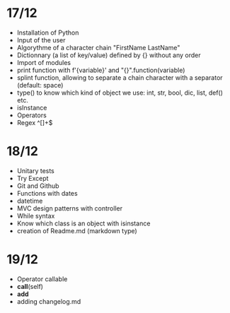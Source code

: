 17/12
================
* Installation of Python
* Input of the user
* Algorythme of a character chain "FirstName <MiddleName> LastName"
* Dictionnary (a list of key/value) defined by {} without any order
* Import of modules
* print function with f'{variable}' and "{}".function(variable)
* splint function, allowing to separate a chain character with a separator (default: space)
* type() to know which kind of object we use: int, str, bool, dic, list, def() etc.
* isInstance 
* Operators
* Regex ^[]+$

18/12
================
* Unitary tests
* Try Except
* Git and Github
* Functions with dates
* datetime
* MVC design patterns with controller
* While syntax
* Know which class is an object with isinstance
* creation of Readme.md (markdown type)

19/12
================
* Operator callable
* __call__(self)
* __add__
* adding changelog.md
